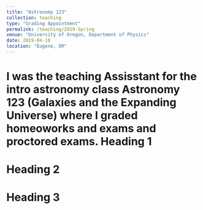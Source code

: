 ```yaml
---
title: "Astronomy 123"
collection: teaching
type: "Grading Appointment"
permalink: /teaching/2019-Spring
venue: "University of Oregon, Department of Physics"
date: 2019-04-10
location: "Eugene, OR"
---
```


I was the teaching Assisstant for the intro astronomy class Astronomy 123 (Galaxies and the Expanding Universe) where I graded homeoworks and exams and proctored exams.
Heading 1
======

Heading 2
======

Heading 3
======
